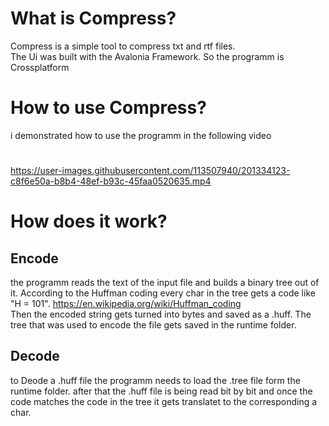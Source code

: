 # What is Compress?
Compress is a simple tool to compress txt and rtf files. </br>
The Ui was built with the Avalonia Framework. So the programm is Crossplatform
# How to use Compress?
i demonstrated how to use the programm in the following video
#
https://user-images.githubusercontent.com/113507940/201334123-c8f6e50a-b8b4-48ef-b93c-45faa0520635.mp4
#
# How does it work?
## Encode
the programm reads the text of the input file and builds a binary tree out of it.
According to the Huffman coding every char in the tree gets a code like "H = 101". https://en.wikipedia.org/wiki/Huffman_coding </br>
Then the encoded string gets turned into bytes and saved as a .huff.
The tree that was used to encode the file gets saved in the runtime folder.
## Decode
to Deode a .huff file the programm needs to load the .tree file form the runtime folder.
after that the .huff file is being read bit by bit and once the code matches the code in the tree it gets translatet to the corresponding a char.
